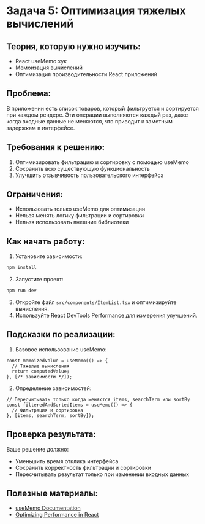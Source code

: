# Задача 5: Оптимизация тяжелых вычислений

## Теория, которую нужно изучить:
- React useMemo хук
- Мемоизация вычислений
- Оптимизация производительности React приложений

## Проблема:
В приложении есть список товаров, который фильтруется и сортируется при каждом рендере. Эти операции выполняются каждый раз, даже когда входные данные не меняются, что приводит к заметным задержкам в интерфейсе.

## Требования к решению:
1. Оптимизировать фильтрацию и сортировку с помощью useMemo
2. Сохранить всю существующую функциональность
3. Улучшить отзывчивость пользовательского интерфейса

## Ограничения:
- Использовать только useMemo для оптимизации
- Нельзя менять логику фильтрации и сортировки
- Нельзя использовать внешние библиотеки

## Как начать работу:
1. Установите зависимости:
```bash
npm install
```

2. Запустите проект:
```bash
npm run dev
```

3. Откройте файл `src/components/ItemList.tsx` и оптимизируйте вычисления.
4. Используйте React DevTools Performance для измерения улучшений.

## Подсказки по реализации:

1. Базовое использование useMemo:
```tsx
const memoizedValue = useMemo(() => {
  // Тяжелые вычисления
  return computedValue;
}, [/* зависимости */]);
```

2. Определение зависимостей:
```tsx
// Пересчитывать только когда меняются items, searchTerm или sortBy
const filteredAndSortedItems = useMemo(() => {
  // Фильтрация и сортировка
}, [items, searchTerm, sortBy]);
```

## Проверка результата:
Ваше решение должно:
- Уменьшить время отклика интерфейса
- Сохранить корректность фильтрации и сортировки
- Пересчитывать результат только при изменении входных данных

## Полезные материалы:
- [useMemo Documentation](https://react.dev/reference/react/useMemo)
- [Optimizing Performance in React](https://react.dev/learn/render-and-commit)
